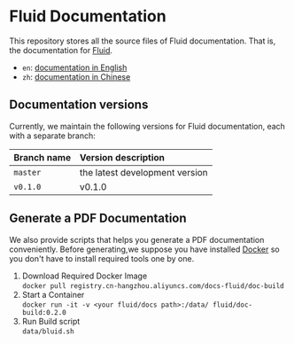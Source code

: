 # Fluid Documentation

This repository stores all the source files of Fluid documentation. That is, the documentation for [Fluid](https://github.com/fluid-cloudnative/fluid).

- `en`: [documentation in English](en/TOC.md)
- `zh`: [documentation in Chinese](zh/TOC.md)

## Documentation versions

Currently, we maintain the following versions for Fluid documentation, each with a separate branch:

| Branch name | Version description |
| :--- | :-- |
| `master` | the latest development version |
| `v0.1.0` | v0.1.0| 

## Generate a PDF Documentation
We also provide scripts that helps you generate a PDF documentation conveniently.
Before generating,we suppose you have installed [Docker](https://www.docker.com/) so you 
don't have to install required tools one by one.

1. Download Required Docker Image  
`docker pull registry.cn-hangzhou.aliyuncs.com/docs-fluid/doc-build `
2. Start a Container  
`docker run -it -v <your fluid/docs path>:/data/ fluid/doc-build:0.2.0`
3. Run Build script  
`data/bluid.sh`